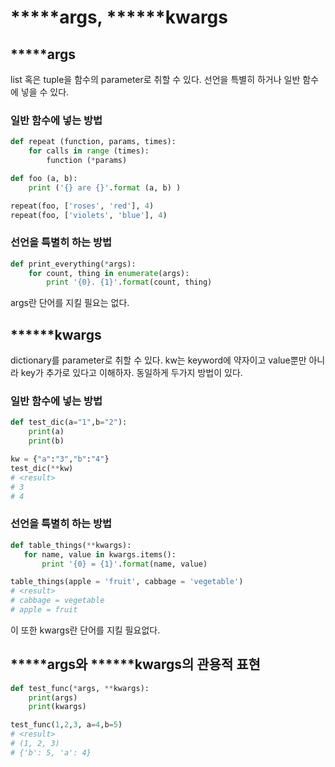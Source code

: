 # *****args, ******kwargs
## *****args
list 혹은 tuple을 함수의 parameter로 취할 수 있다. 선언을 특별히 하거나 일반 함수에 넣을 수 있다.

### 일반 함수에 넣는 방법
```python
def repeat (function, params, times):
    for calls in range (times):
        function (*params)

def foo (a, b):
    print ('{} are {}'.format (a, b) )

repeat(foo, ['roses', 'red'], 4)
repeat(foo, ['violets', 'blue'], 4)
```

### 선언을 특별히 하는 방법
```python
def print_everything(*args):
    for count, thing in enumerate(args):
        print '{0}. {1}'.format(count, thing)
```

args란 단어를 지킬 필요는 없다.


## ******kwargs
dictionary를 parameter로 취할 수 있다. kw는 keyword에 약자이고 value뿐만 아니라 key가 추가로 있다고 이해하자. 동일하게 두가지 방법이 있다.

### 일반 함수에 넣는 방법
```python
def test_dic(a="1",b="2"):
    print(a)
    print(b)

kw = {"a":"3","b":"4"}
test_dic(**kw)
# <result>
# 3
# 4
```

### 선언을 특별히 하는 방법
```python
def table_things(**kwargs):
   for name, value in kwargs.items():
       print '{0} = {1}'.format(name, value)

table_things(apple = 'fruit', cabbage = 'vegetable')
# <result>
# cabbage = vegetable
# apple = fruit
```

이 또한 kwargs란 단어를 지킬 필요없다.


## *****args와 ******kwargs의 관용적 표현
```python
def test_func(*args, **kwargs):
    print(args)
    print(kwargs)

test_func(1,2,3, a=4,b=5)
# <result>
# (1, 2, 3)
# {'b': 5, 'a': 4}
```
